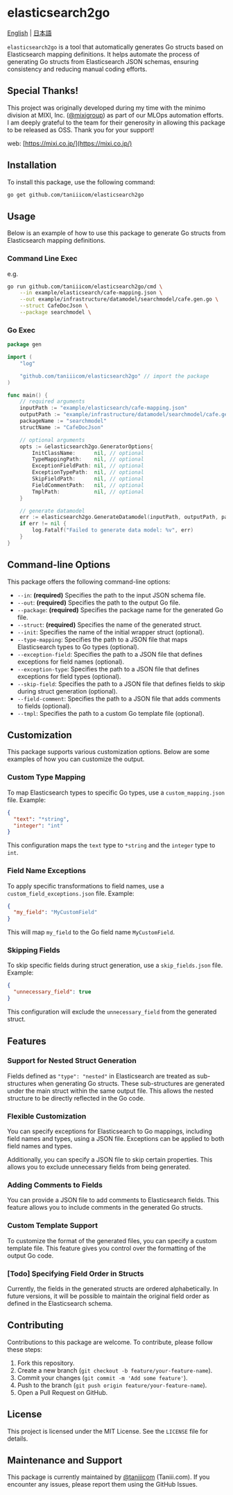 # elasticsearch2go

[English](https://github.com/taniiicom/elasticsearch2go/blob/main/README.md)
| [日本語](https://github.com/taniiicom/elasticsearch2go/blob/main/README.ja.md)

`elasticsearch2go` is a tool that automatically generates Go structs based on Elasticsearch mapping definitions. It helps automate the process of generating Go structs from Elasticsearch JSON schemas, ensuring consistency and reducing manual coding efforts.

## Special Thanks!

This project was originally developed during my time with the minimo division at MIXI, Inc. ([@mixigroup](https://github.com/mixigroup)) as part of our MLOps automation efforts. I am deeply grateful to the team for their generosity in allowing this package to be released as OSS. Thank you for your support!

web: [https://mixi.co.jp/](https://mixi.co.jp/)

## Installation

To install this package, use the following command:

```bash
go get github.com/taniiicom/elasticsearch2go
```

## Usage

Below is an example of how to use this package to generate Go structs from Elasticsearch mapping definitions.

### Command Line Exec

e.g.

```bash
go run github.com/taniiicom/elasticsearch2go/cmd \
    --in example/elasticsearch/cafe-mapping.json \
    --out example/infrastructure/datamodel/searchmodel/cafe.gen.go \
    --struct CafeDocJson \
    --package searchmodel \
```

### Go Exec

```go
package gen

import (
	"log"

	"github.com/taniiicom/elasticsearch2go" // import the package
)

func main() {
	// required arguments
	inputPath := "example/elasticsearch/cafe-mapping.json"
	outputPath := "example/infrastructure/datamodel/searchmodel/cafe.gen.go"
	packageName := "searchmodel"
	structName := "CafeDocJson"

	// optional arguments
	opts := &elasticsearch2go.GeneratorOptions{
		InitClassName:      nil, // optional
		TypeMappingPath:    nil, // optional
		ExceptionFieldPath: nil, // optional
		ExceptionTypePath:  nil, // optional
		SkipFieldPath:      nil, // optional
		FieldCommentPath:   nil, // optional
		TmplPath:           nil, // optional
	}

	// generate datamodel
	err := elasticsearch2go.GenerateDatamodel(inputPath, outputPath, packageName, structName, opts)
	if err != nil {
		log.Fatalf("Failed to generate data model: %v", err)
	}
}
```

## Command-line Options

This package offers the following command-line options:

- `--in`: **(required)** Specifies the path to the input JSON schema file.
- `--out`: **(required)** Specifies the path to the output Go file.
- `--package`: **(required)** Specifies the package name for the generated Go file.
- `--struct`: **(required)** Specifies the name of the generated struct.
- `--init`: Specifies the name of the initial wrapper struct (optional).
- `--type-mapping`: Specifies the path to a JSON file that maps Elasticsearch types to Go types (optional).
- `--exception-field`: Specifies the path to a JSON file that defines exceptions for field names (optional).
- `--exception-type`: Specifies the path to a JSON file that defines exceptions for field types (optional).
- `--skip-field`: Specifies the path to a JSON file that defines fields to skip during struct generation (optional).
- `--field-comment`: Specifies the path to a JSON file that adds comments to fields (optional).
- `--tmpl`: Specifies the path to a custom Go template file (optional).

## Customization

This package supports various customization options. Below are some examples of how you can customize the output.

### Custom Type Mapping

To map Elasticsearch types to specific Go types, use a `custom_mapping.json` file. Example:

```json
{
  "text": "*string",
  "integer": "int"
}
```

This configuration maps the `text` type to `*string` and the `integer` type to `int`.

### Field Name Exceptions

To apply specific transformations to field names, use a `custom_field_exceptions.json` file. Example:

```json
{
  "my_field": "MyCustomField"
}
```

This will map `my_field` to the Go field name `MyCustomField`.

### Skipping Fields

To skip specific fields during struct generation, use a `skip_fields.json` file. Example:

```json
{
  "unnecessary_field": true
}
```

This configuration will exclude the `unnecessary_field` from the generated struct.

## Features

### Support for Nested Struct Generation

Fields defined as `"type": "nested"` in Elasticsearch are treated as sub-structures when generating Go structs. These sub-structures are generated under the main struct within the same output file. This allows the nested structure to be directly reflected in the Go code.

### Flexible Customization

You can specify exceptions for Elasticsearch to Go mappings, including field names and types, using a JSON file. Exceptions can be applied to both field names and types.

Additionally, you can specify a JSON file to skip certain properties. This allows you to exclude unnecessary fields from being generated.

### Adding Comments to Fields

You can provide a JSON file to add comments to Elasticsearch fields. This feature allows you to include comments in the generated Go structs.

### Custom Template Support

To customize the format of the generated files, you can specify a custom template file. This feature gives you control over the formatting of the output Go code.

### [Todo] Specifying Field Order in Structs

Currently, the fields in the generated structs are ordered alphabetically. In future versions, it will be possible to maintain the original field order as defined in the Elasticsearch schema.

## Contributing

Contributions to this package are welcome. To contribute, please follow these steps:

1. Fork this repository.
2. Create a new branch (`git checkout -b feature/your-feature-name`).
3. Commit your changes (`git commit -m 'Add some feature'`).
4. Push to the branch (`git push origin feature/your-feature-name`).
5. Open a Pull Request on GitHub.

## License

This project is licensed under the MIT License. See the `LICENSE` file for details.

## Maintenance and Support

This package is currently maintained by [@taniiicom](https://github.com/taniiicom) (Taniii.com). If you encounter any issues, please report them using the GitHub Issues.
